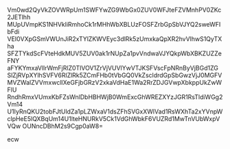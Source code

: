 Vm0wd2QyVkZOVWRpUm1SWFYwZG9WbGx0ZUV0WFJteFZVMnhPV0ZKc2JETlhh
MUpUVmpKS1NHVkliRmhoCk1rMHhWbXBLUzFOSFZrbGpSbVJYQ2sweWFIbFdi
VEI0VXpGSmVWUnJiR2xTYlZKWVEyc3dlRk5zUmxkaQpXR2hvVlhwS1QyTXha
SFZTYkdScFVteHdkMUV5ZUV0ak1rNUpZa1pvVndwaVJYQkpWbXBKZUZZeFNY
aFYKYmxaVllrWmFjRlZ0TlVOV1ZrVjVUVlYwVTJKSFVscFpNRnByVjBGd1ZG
SlZjRVpXYlhSVFV6RlZlRk5ZCmFHb0tVbGQ0VkZscldrdGpSbGwzVjJ0MGFV
MVZWalZVVmxwcllXeGFjbGRzV2xkaVdHaE1Wa2RrZDJGVwpXbkppUkZwWFlU
RndhRmxVUmxKbFZsWnlDbHBHWjB0WmExcGhWREZXYzJGR1RsTldiWGg2Vm14
U1IyRnQKU2tobFJtUldZa1pLZWxaV1dsZFhSVGxXWlVad1RsWXhTa2xYVnpW
clpHeE5lQXBqUm14U1lteHNURkV5Ck1VdGhWbkF6VUZRd1MwTnVUbWxpVVQw
OUNncDBhM2s9Cgp0aW8=

ecw